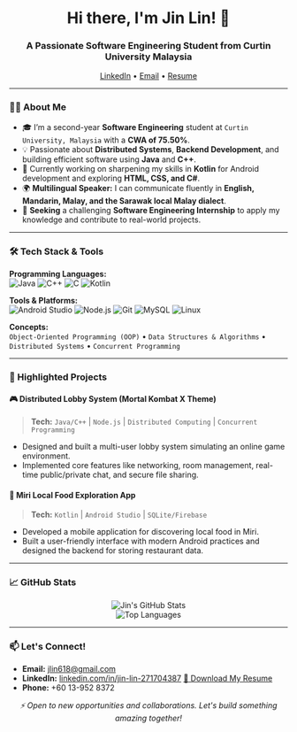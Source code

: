 <h1 align="center">Hi there, I'm Jin Lin! 👋</h1>
<h3 align="center">A Passionate Software Engineering Student from Curtin University Malaysia</h3>

<p align="center">
  <a href="https://linkedin.com/in/jin-lin-271704387">LinkedIn</a> •
  <a href="mailto:jlin618@gmail.com">Email</a> •
  <a href="[Your Resume/CV Link if hosted online]">Resume</a>
</p>

---

### 🧑‍💻 About Me

- 🎓 I’m a second-year **Software Engineering** student at `Curtin University, Malaysia` with a **CWA of 75.50%**.
- 💡 Passionate about **Distributed Systems**, **Backend Development**, and building efficient software using **Java** and **C++**.
- 🚀 Currently working on sharpening my skills in **Kotlin** for Android development and exploring **HTML, CSS, and C#**.
- 🌍 **Multilingual Speaker:** I can communicate fluently in **English, Mandarin, Malay, and the Sarawak local Malay dialect**.
- 🎯 **Seeking** a challenging **Software Engineering Internship** to apply my knowledge and contribute to real-world projects.

---

### 🛠️ Tech Stack & Tools

**Programming Languages:**  
![Java](https://img.shields.io/badge/Java-ED8B00?style=for-the-badge&logo=java&logoColor=white)
![C++](https://img.shields.io/badge/C++-00599C?style=for-the-badge&logo=c%2B%2B&logoColor=white)
![C](https://img.shields.io/badge/C-A8B9CC?style=for-the-badge&logo=c&logoColor=black)
![Kotlin](https://img.shields.io/badge/Kotlin-7F52FF?style=for-the-badge&logo=kotlin&logoColor=white)

**Tools & Platforms:**  
![Android Studio](https://img.shields.io/badge/Android_Studio-3DDC84?style=for-the-badge&logo=android-studio&logoColor=white)
![Node.js](https://img.shields.io/badge/Node.js-339933?style=for-the-badge&logo=nodedotjs&logoColor=white)
![Git](https://img.shields.io/badge/Git-F05032?style=for-the-badge&logo=git&logoColor=white)
![MySQL](https://img.shields.io/badge/MySQL-4479A1?style=for-the-badge&logo=mysql&logoColor=white)
![Linux](https://img.shields.io/badge/Linux-FCC624?style=for-the-badge&logo=linux&logoColor=black)

**Concepts:**  
`Object-Oriented Programming (OOP)` • `Data Structures & Algorithms` • `Distributed Systems` • `Concurrent Programming`

---

### 📌 Highlighted Projects

#### 🎮 Distributed Lobby System (Mortal Kombat X Theme)
> **Tech:** `Java/C++` | `Node.js` | `Distributed Computing` | `Concurrent Programming`
- Designed and built a multi-user lobby system simulating an online game environment.
- Implemented core features like networking, room management, real-time public/private chat, and secure file sharing.

#### 📱 Miri Local Food Exploration App
> **Tech:** `Kotlin` | `Android Studio` | `SQLite/Firebase`
- Developed a mobile application for discovering local food in Miri.
- Built a user-friendly interface with modern Android practices and designed the backend for storing restaurant data.

---

### 📈 GitHub Stats

<p align="center">
  <img src="https://github-readme-stats.vercel.app/api?username=<yourusername>&show_icons=true&theme=radical&hide_border=true" alt="Jin's GitHub Stats" />
  <br />
  <img src="https://github-readme-stats.vercel.app/api/top-langs/?username=<yourusername>&layout=compact&theme=radical&hide_border=true" alt="Top Languages" />
</p>

---

### 📫 Let's Connect!
- **Email:** [jlin618@gmail.com](mailto:jlin618@gmail.com)
- **LinkedIn:** [linkedin.com/in/jin-lin-271704387](https://linkedin.com/in/jin-lin-271704387)
[📄 Download My Resume](https://github.com/yourusername/yourusername/raw/main/Jin_Lin_Resume.pdf)
- **Phone:** +60 13-952 8372

<p align="center">
  <i>⚡ Open to new opportunities and collaborations. Let's build something amazing together!</i>
</p>
